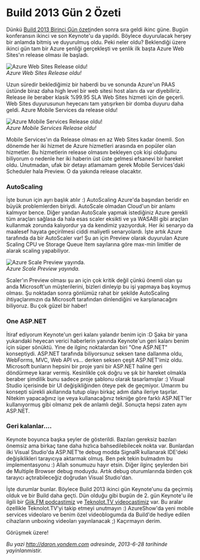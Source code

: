 # Build 2013 Gün 2 Özeti 

Dünkü [Build 2013 Birinci Gün
özeti](http://daron.yondem.com/tr/post/Build_2013_Gun_1_Ozeti)nden sonra
sıra geldi ikinc güne. Bugün konferansın ikinci ve son Keynote'u da
yapıldı. Böylece duyurulacak herşey bir anlamda bitmiş ve duyurulmuş
oldu. Peki neler oldu? Beklendiği üzere ikinci gün tam bir Azure şenliği
gerçekleşti ve şenlik ilk başta Azure Web Sites'ın release olması ile
başladı.

![Azure Web Sites Release
oldu!](media/Build_2013_Gun_2_Ozeti/azure_web.jpg)\
*Azure Web Sites Release oldu!*

Uzun süredir beklediğimiz bir haberdi bu ve sonunda Azure'un PAAS
üstünde biraz daha high level bir web sitesi host alanı da var
diyebiliriz. Release ile beraber klasik %99.95 SLA Web Sites hizmeti
için de geçerli. Web Sites duyurusunun heyecanı tam yatışırken bir domba
duyuru daha geldi. Azure Mobile Services da release oldu!

![Azure Mobile Services Release
oldu!](media/Build_2013_Gun_2_Ozeti/azure_mobile.jpg)\
*Azure Mobile Services Release oldu!*

Mobile Services'ın da Release olması en az Web Sites kadar önemli. Son
dönemde her iki hizmet de Azure hizmetleri arasında en popüler olan
hizmetler. Bu hizmetlerin release olmasını bekleyen çok kişi olduğunu
biliyorum o nedenle her iki haberin üst üste gelmesi efsanevi bir
hareket oldu. Unutmadan, ufak bir detayı atlamamam gerek Mobile
Services'daki Scheduler hala Preview. O da yakında release olacaktır.

### AutoScaling  

İşte bunun için ayrı başlık atılır :) AutoScaling Azure'da başından
beridir en büyük problemlerden biriydi. AutoScale olmadan Cloud'un bir
anlamı kalmıyor bence. Diğer yandan AutoScale yapmak istediğiniz Azure
gerekli tüm araçları sağlasa da hala esas scaler eksikti ve ya WASABI
gibi araçları kullanmak zorunda kalıyordur ya da kendimiz yazıyorduk.
Her iki senaryo da maalesef hayata geçirilmesi ciddi maliyetli
senaryolardı. İşte artık Azure tarafında da bir AutoScaler var! Şu an
için Preview olarak duyurulan Azure Scaling CPU ve Storage Queue Item
sayılarına göre max-min limitler de alarak scaling yapabiliyor.

![Azure Scale Preview
yayında.](media/Build_2013_Gun_2_Ozeti/azure_scale.jpg)\
*Azure Scale Preview yayında.*

Scaler'ın Preview olması şu an için çok kritik değil çünkü önemli olan
şu anda Microsoft'un müşterilerini, bizleri dinleyip bu işi yapmaya baş
koymuş olması. Şu noktadan sonra gönlümüz rahat bir şekilde AutoScaling
ihtiyaçlarımızın da Microsoft tarafından dinlendiğini ve karşılanacağını
biliyoruz. Bu çok güzel bir haber!

### One ASP.NET  

İtiraf ediyorum Keynote'un geri kalanı yalandır benim için :D Şaka bir
yana yukarıdaki heyecan verici haberlerin yanında Keynote'un geri kalanı
benim için süper sönüktü. Yine de ilginç noktalardan biri "One ASP.NET"
konseptiydi. ASP.NET tarafında biliyorsunuz seksen tane dallanma oldu,
WebForms, MVC, Web API vs... derken seksen çeşit ASP.NET'imiz oldu.
Microsoft bunların hepsini bir proje yani bir ASP.NET haline geri
döndürmeye karar vermiş. Kesinlikle çok doğru ve şık bir hareket olmakla
beraber şimdilik bunu sadece proje şablonu olarak tasarlamışlar :)
Visual Studio içerisinde bir UI değişikliğinden öteye pek de geçmiyor.
Umarım bu konsepti sürekli akıllarında tutup olayı birkaç adım daha
ileriye taşırlar. Nitekim yapacağınız işe veya kullanacağınız tekniğe
göre farklı ASP.NET'ler kullanıyormuş gibi olmanız pek de anlamlı değil.
Sonuçta hepsi zaten aynı ASP.NET.

### Geri kalanlar....  

Keynote boyunca başka şeyler de gösterildi. Bazıları gereksiz bazıları
önemsiz ama birkaç tane daha hızlıca bahsedilebilecek nokta var.
Bunlardan ilki Visual Studio'da ASP.NET'te debug modda SignalR
kullanarak IDE'deki değişiklikleri tarayıcıya aktarmak olmuş. Ben pek
tekin bulmadım bu implementasyonu :) Allah sonumuzu hayır etsin. Diğer
ilginç şeylerden biri de Multiple Browser debug moduydu. Artık debug
oturumlarında birden çok tarayıcı açtırabileceğiz doğrudan Visual
Studio'dan.

İşte durumlar bunlar. Böylece Build 2013 ikinci gün Keynote'unu da
geçirmiş olduk ve bir Build daha geçti. Dün olduğu gibi bugün de 2. gün
Keynote'u ile ilgili bir [Giik.FM podcastimiz](http://www.giik.fm) ve
[Teknolot.TV videocastimiz](http://www.teknolot.tv) var. Bu aralar
özellikle Teknolot.TV'yi takip etmeyi unutmayın :) AzureShow'da yeni
mobile services videolaro ve benim özel videoblogumda da Build'de hediye
edilen cihazların unboxing videoları yayınlanacak ;) Kaçırmayın derim.

Görüşmek üzere!


*Bu yazi http://daron.yondem.com adresinde, 2013-6-28 tarihinde yayinlanmistir.*